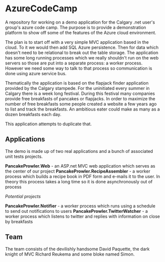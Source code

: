 AzureCodeCamp
=============

A repository for working on a demo application for the Calgary .net user's group's azure code camp.  The purpose is to provide a demonstration platform to show off some of the features of the Azure cloud environment. 

The plan is to start off with a very simple MVC application based in the cloud. To it we would then add SQL Azure persistence.  Then for data which doesn't need to be relational to break out the table storage. The application has some long running processes which we really shouldn't run on the web servers so those are put into a separate process: a worker process. However we need some way to talk to that process so communication is done using azure service bus. 

Thematically the application is based on the flapjack finder application provided by the Calgary stampede. For the uninitiated every summer in Calgary there is a week long festival. During this festival many companies provide free breakfasts of pancakes or flapjacks. In order to maximize the number of free breakfasts some people created a website a few years ago to list and track the breakfasts. An ambitious eater could make as many as a dozen breakfasts each day. 

This application attempts to duplicate that.


Applications
------------

The demo is made up of two real applications and a bunch of associated unit tests projects. 

**PancakeProwler.Web** - an ASP.net MVC web application which serves as the center of our project
**PancakeProwler.RecipeAssembler** - a worker process which builds a recipe book in PDF form and e-mails it to the user. In theory this process takes a long time so it is done asynchronously out of process

_Potential projects_

**PancakeProwler.Notifier** - a worker process which runs using a schedule to send out notifications to users
**PancakeProwler.TwitterWatcher** - a worker process which listens to twitter and replies with information on close by breakfasts


Team
----

The team consists of the devilishly handsome David Paquette, the dark knight of MVC Richard Reukema and some bloke named Simon.
